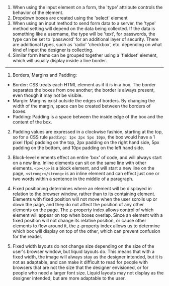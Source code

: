 1. When using the input element on a form, the 'type' attribute controls the behavior of the element.
2. Dropdown boxes are created using the 'select' element  
3. When using an input method to send form data to a server, the 'type' method setting will depend on the data being collected. If the data is something like a username, the type will be 'text', for passwords, the type can be set to 'password' for an additional layer of security. There are additional types, such as 'radio' 'checkbox', etc. depending on what kind of input the designer is collecting.
4. Similar form items can be grouped together using a 'fieldset' element, which will usually display inside a line border.

---
1. Borders, Margins and Padding:
* Border: CSS treats each HTML element as if it is in a box. The border separates the boxes from one another; the border is always present, even though it may not be visible.
* Margin: Margins exist outside the edges of borders. By changing the width of the margin, space can be created between the borders of boxes.
* Padding: Padding is a space between the inside edge of the box and the content of the box.

2. Padding values are expressed in a clockwise fashion, starting at the top, so for a CSS rule `padding: 1px 2px 5px 10px`, the box would have a 1 pixel (1px) padding on the top, 2px padding on the right hand side, 5px padding on the bottom, and 10px padding on the left hand side.

3. Block-level elements effect an entire 'box' of code, and will always start on a new line. Inline elements can sit on the same line with other elements.  `<p></p>` is a block element, and will start a new line on the page, `<strong></strong>` is an inline element and can effect just one or two words within a sentence in the middle of a paragraph.

4. Fixed positioning determines where an element will be displayed in relation to the browser window, rather than to its containing element. Elements with fixed position will not move when the user scrolls up or down the page, and they do not affect the position of any other elements on the page. The z-property index allows control of which element will appear on top when boxes overlap. Since an element with a fixed position will not change its relative position, or cause other elements to flow around it, the z-property index allows us to determine which box will display on top of the other, which can prevent confusion for the reader.

5. Fixed width layouts do not change size depending on the size of the user's browser window, but liquid layouts do. This means that with a fixed width, the image will always stay as the designer intended, but it is not as adaptable, and can make it difficult to read for people with browsers that are not the size that the designer envisioned, or for people who need a larger font size. Liquid layouts may not display as the designer intended, but are more adaptable to the user.
